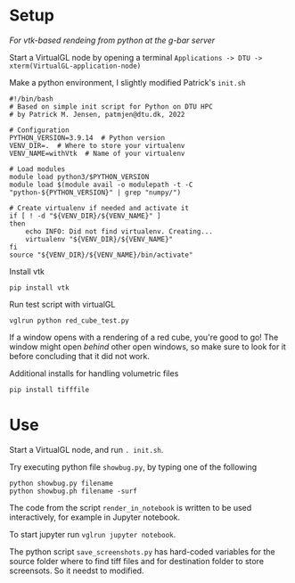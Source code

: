 # Setup
*For vtk-based rendeing from python  at the g-bar server*

Start a VirtualGL node by opening a terminal `Applications -> DTU -> xterm(VirtualGL-application-node)`

Make a python environment, I slightly modified  Patrick's `init.sh`
```
#!/bin/bash
# Based on simple init script for Python on DTU HPC
# by Patrick M. Jensen, patmjen@dtu.dk, 2022

# Configuration
PYTHON_VERSION=3.9.14  # Python version
VENV_DIR=.  # Where to store your virtualenv
VENV_NAME=withVtk  # Name of your virtualenv

# Load modules
module load python3/$PYTHON_VERSION
module load $(module avail -o modulepath -t -C "python-${PYTHON_VERSION}" | grep "numpy/")

# Create virtualenv if needed and activate it
if [ ! -d "${VENV_DIR}/${VENV_NAME}" ]
then
    echo INFO: Did not find virtualenv. Creating...
    virtualenv "${VENV_DIR}/${VENV_NAME}"
fi
source "${VENV_DIR}/${VENV_NAME}/bin/activate"
```

Install vtk 
```
pip install vtk
```

Run test script with virtualGL
```
vglrun python red_cube_test.py
``` 
If a window opens with a rendering of a red cube, you're good to go! The window might open *behind* other open windows, so make sure to look for it before concluding that it did not work.

Additional installs for handling volumetric files  

```
pip install tifffile
```

# Use

Start a VirtualGL node, and run `. init.sh`.

Try executing python file `showbug.py`, by typing one of the following
```
python showbug.py filename
python showbug.ph filename -surf
```

The code from the script `render_in_notebook` is written to be used interactively, for example in Jupyter notebook.

To start jupyter run `vglrun jupyter notebook`.

The python script `save_screenshots.py` has hard-coded variables for the source folder where to find tiff files and for destination folder to store screensots. So it needst to modified.





